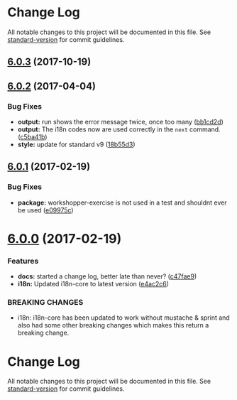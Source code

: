 # Change Log

All notable changes to this project will be documented in this file. See [standard-version](https://github.com/conventional-changelog/standard-version) for commit guidelines.

<a name="6.0.3"></a>
## [6.0.3](https://github.com/workshopper/workshopper-adventure/compare/v6.0.2...v6.0.3) (2017-10-19)



<a name="6.0.2"></a>
## [6.0.2](https://github.com/workshopper/workshopper-adventure/compare/v6.0.1...v6.0.2) (2017-04-04)


### Bug Fixes

* **output:** run shows the error message twice, once too many ([bb1cd2d](https://github.com/workshopper/workshopper-adventure/commit/bb1cd2d))
* **output:** The i18n codes now are used correctly in the `next` command. ([c5ba41b](https://github.com/workshopper/workshopper-adventure/commit/c5ba41b))
* **style:** update for standard v9 ([18b55d3](https://github.com/workshopper/workshopper-adventure/commit/18b55d3))



<a name="6.0.1"></a>
## [6.0.1](https://github.com/workshopper/workshopper-adventure/compare/v6.0.0...v6.0.1) (2017-02-19)


### Bug Fixes

* **package:** workshopper-exercise is not used in a test and shouldnt ever be used ([e09975c](https://github.com/workshopper/workshopper-adventure/commit/e09975c))



<a name="6.0.0"></a>
# [6.0.0](https://github.com/workshopper/workshopper-adventure/compare/v5.1.8...v6.0.0) (2017-02-19)


### Features

* **docs:** started a change log, better late than never? ([c47fae9](https://github.com/workshopper/workshopper-adventure/commit/c47fae9))
* **i18n:**  Updated i18n-core to latest version ([e4ac2c6](https://github.com/workshopper/workshopper-adventure/commit/e4ac2c6))


### BREAKING CHANGES

* i18n: i18n-core has been updated to work without mustache & sprint and also had some other breaking changes which makes this return a breaking change.



# Change Log

All notable changes to this project will be documented in this file. See [standard-version](https://github.com/conventional-changelog/standard-version) for commit guidelines.
